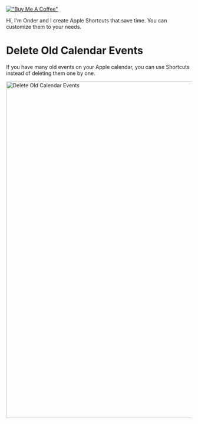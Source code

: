 [!["Buy Me A Coffee"](https://www.buymeacoffee.com/assets/img/custom_images/orange_img.png)](https://www.buymeacoffee.com/onderk_motion)


Hi, I'm Onder and I create Apple Shortcuts that save time. You can customize them to your needs.

# **Delete Old Calendar Events**
If you have many old events on your Apple calendar, you can use Shortcuts instead of deleting them one by one.

<img width="913" alt="Delete Old Calendar Events" src="https://github.com/onderk-motion/Apple-Shortcuts/assets/18551167/5496ea72-a6c2-48f0-b3ee-f1be50a43c09">
